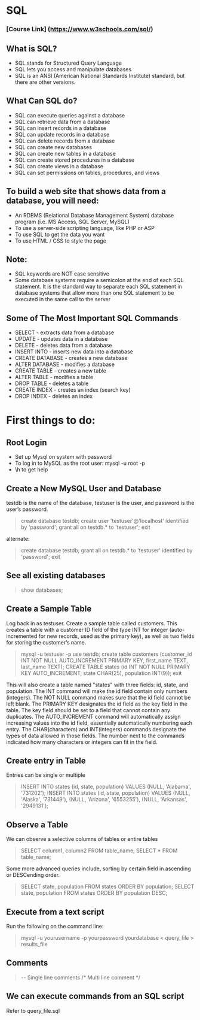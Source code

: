 # SQL

### [Course Link] (https://www.w3schools.com/sql/)

## What is SQL?
* SQL stands for Structured Query Language
* SQL lets you access and manipulate databases
* SQL is an ANSI (American National Standards Institute) standard, but there are other versions.

## What Can SQL do?
* SQL can execute queries against a database
* SQL can retrieve data from a database
* SQL can insert records in a database
* SQL can update records in a database
* SQL can delete records from a database
* SQL can create new databases
* SQL can create new tables in a database
* SQL can create stored procedures in a database
* SQL can create views in a database
* SQL can set permissions on tables, procedures, and views

## To build a web site that shows data from a database, you will need:
* An RDBMS (Relational Database Management System) database program (i.e. MS Access, SQL Server, MySQL)
* To use a server-side scripting language, like PHP or ASP
* To use SQL to get the data you want
* To use HTML / CSS to style the page

## Note:
* SQL keywords are NOT case sensitive
* Some database systems require a semicolon at the end of each SQL statement. It is the standard way to separate each SQL statement in database systems that allow more than one SQL statement to be executed in the same call to the server

## Some of The Most Important SQL Commands
* SELECT - extracts data from a database
* UPDATE - updates data in a database
* DELETE - deletes data from a database
* INSERT INTO - inserts new data into a database
* CREATE DATABASE - creates a new database
* ALTER DATABASE - modifies a database
* CREATE TABLE - creates a new table
* ALTER TABLE - modifies a table
* DROP TABLE - deletes a table
* CREATE INDEX - creates an index (search key)
* DROP INDEX - deletes an index

# First things to do:

## Root Login
* Set up Mysql on system with password
* To log in to MySQL as the root user: mysql -u root -p
* \h to get help

## Create a New MySQL User and Database
testdb is the name of the database, testuser is the user, and password is the user’s password.<br>
> create database testdb;
> create user 'testuser'@'localhost' identified by 'password';
> grant all on testdb.* to 'testuser';
> exit

alternate: <br>
> create database testdb;
> grant all on testdb.* to 'testuser' identified by 'password';
> exit

## See all existing databases
> show databases;

## Create a Sample Table
Log back in as testuser. Create a sample table called customers. This creates a table with a customer ID field of the type INT for integer (auto-incremented for new records, used as the primary key), as well as two fields for storing the customer’s name.<br>
> mysql -u testuser -p
> use testdb;
> create table customers (customer_id INT NOT NULL AUTO_INCREMENT PRIMARY KEY, first_name TEXT, last_name TEXT);
> CREATE TABLE states (id INT NOT NULL PRIMARY KEY AUTO_INCREMENT, state CHAR(25), population INT(9));
> exit

This will also create a table named "states" with three fields: id, state, and population. The INT command will make the id field contain only numbers (integers). The NOT NULL command makes sure that the id field cannot be left blank. The PRIMARY KEY designates the id field as the key field in the table. The key field should be set to a field that cannot contain any duplicates. The AUTO_INCREMENT command will automatically assign increasing values into the id field, essentially automatically numbering each entry. The CHAR(characters) and INT(integers) commands designate the types of data allowed in those fields. The number next to the commands indicated how many characters or integers can fit in the field.

## Create entry in Table
Entries can be single or multiple<br>
> INSERT INTO states (id, state, population) VALUES (NULL, 'Alabama', '731202');
> INSERT INTO states (id, state, population) VALUES (NULL, 'Alaska', '731449'), (NULL, 'Arizona', '6553255'), (NULL, 'Arkansas', '2949131');

## Observe a Table
We can observe a selective columns of tables or entire tables
> SELECT column1, column2 FROM table_name;
> SELECT * FROM table_name;

Some more advanced queries include, sorting by certain field in ascending or DESCending order.
> SELECT state, population FROM states ORDER BY population;
> SELECT state, population FROM states ORDER BY population DESC;

## Execute from a text script
Run the following on the command line:
> mysql -u yourusername -p yourpassword yourdatabase < query_file > results_file

## Comments
> -- Single line comments
> /* Multi
> line
> comment */

## We can execute commands from an SQL script
Refer to query_file.sql
